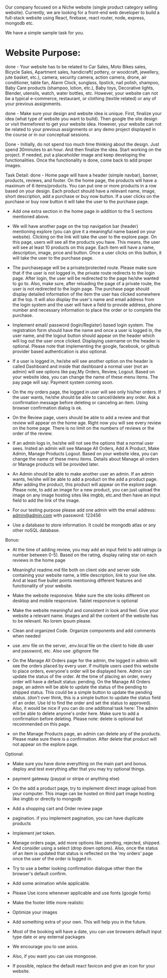 Our company focused on a Niche website (single product category selling website). Currently, we are looking for a front-end web developer to build a full-stack website using React, firebase, react router, node, express, mongodb etc.

We have a simple sample task for you.

# Website Purpose:
done - Your website has to be related to Car Sales, Moto Bikes sales, Bicycle Sales, Apartment sales, handicraft( pottery, or woodcraft, jewellery, jute basket, etc.), camera, security camera, action camera, drone, air conditioner, table fan, Alarm Clock, sunglass, lipstick, nail polish, shampoo, Baby Care products (shampoo, lotion, etc.), Baby toys, Decorative lights, Blender, utensils, watch, water bottles, etc. However, your website can not be a typical e-commerce, restaurant, or clothing (textile related) or any of your previous assignments.

done - Make sure your design and website idea is unique. First, finalize your idea (what type of website you want to build). Then google the site design or visit themeforest to get your website idea. However, your website can not be related to your previous assignments or any demo project displayed in the course or in our conceptual sessions.

Done - Initially, do not spend too much time thinking about the design. Just spend 30minutes to an hour. And then finalize the idea. Start working on the project. If needed, put a placeholder image and keep developing the functionalities. Once the functionality is done, come back to add proper images.

Task Detail:
done - Home page will have a header (simple navbar), banner, products, reviews, and footer. On the home page, the products will have a maximum of 6 items/products. You can put one or more products in a row based on your design. Each product should have a relevant name, image, short description, add a purchase or buy now button. If a user clicks on the purchase or buy now button it will take the user to the purchase page.

- Add one extra section in the home page in addition to the 5 sections mentioned above.

- We will have another page on the top navigation bar (header) mentioning explore (you can give it a meaningful name based on your website). Clicking on the link will take the user to the explore page. On this page, users will see all the products you have. This means, the user will see at least 10 products on this page. Each item will have a name, description, image, price and button. Once a user clicks on this button, it will take the user to the purchase page.

- The purchasepage will be a private/protected route. Please make sure that if the user is not logged in, the private route redirects to the login page. After login, the user will be redirected to the page he/she wanted to go to. Also, make sure, after reloading the page of a private route, the user is not redirected to the login page. The purchase page should display detailed information of the item the user has clicked somewhere at the top. It will also display the user's name and email address from the login system and the user will have a field to provide address, phone number and necessary information to place the order or to complete the purchase.

- Implement email/ password (login/Register) based login system. The registration form should have the name and once a user is logged in, the user name, and the logout button should appear on the header which will log out the user once clicked. Displaying username on the header is optional. Please note that implementing the google, facebook, or github provider based authentication is also optional.

- If a user is logged in, he/she will see another option on the header is called Dashboard and inside that dashboard a normal user (not an admin) will see options like pay,My Orders, Review, Logout. Based on your website idea, you can change the name of these menu items. The pay page will say: Payment system coming soon.

- On the my orders page, the logged in user will see only his/her orders. If the user wants, he/she should be able to cancel/delete any order. Ask a confirmation message before deleting or canceling an item. Using browser confirmation dialog is ok.

- On the Review page, users should be able to add a review and that review will appear on the home age. Right now you will see every review on the home page. There is no limit on the numbers of reviews or the order of the review.

- If an admin logs in, he/she will not see the options that a normal user sees. Insted an admin will see Manage All Orders, Add A Product, Make Admin, Manage Products Logout. Based on your website idea, you can change the name of these menu items. Details about Manage all orders or Manage products will be provided later.

- An Admin should be able to make another user an admin. If an admin wants, he/she will be able to add a product on the add a product page. After adding the product, this product will appear on the explore page. Please note, to add an image for a new product, you can just upload the image on any image hosting sites like imgbb, etc.and then have an input field to add the link of the image.

- For our testing purpose please add one admin with the email address: admin@admin.com with password: 123456

- Use a database to store information. It could be mongodb atlas or any other noSQL database.

Bonus:
- At the time of adding review, you may add an input field to add ratings (a number between 0-5). Based on the rating, display rating star on each reviews in the home page

- Meaningful readme.md file both on client side and server side. containing your website name, a little description, link to your live site. And at least five bullet points mentioning different features and functionality of your website.

- Make the website responsive. Make sure the site looks different on desktop and mobile responsive. Tablet responsive is optional

- Make the website meaningful and consistent in look and feel. Give your website a relevant name. Images and all the content of the website has to be relevant. No lorem ipsum please.

- Clean and organized Code. Organize components and add comments when needed

- use .env file on the server, .env.local file on the client to hide db user and password, etc. Also use .gitignore file

- On the Manage All Orders page for the admin, the logged in admin will see the orders placed by every user. If multiple users used this website to place orders, everyone's order will be displayed here. Admin can update the status of the order. At the time of placing an order, every order will have a default status: pending. On the Manage All Orders page, an admin will be able to update the status of the pending to shipped status. This could be a simple button to update the pending status. (don't over think, this is a simple button to update the status field of an order. Use Id to find the order and set the status to approved). Also, it would be nice if you can do one additonal task here: The admin will be able to delete anyone's order here. Make sure to add a confirmation before deleting. Please note: delete is optional but recommended on this page.

- on the Manage Products page, an admin can delete any of the products. Please make sure there is a confirmation. After delete that product will not appear on the explore page.

Optional:
- Make sure you have done everything on the main part and bonus. deploy and test everything after that you may try optional things.

- payment gateway (paypal or stripe or anything else)

- On the add a product page, try to implement direct image upload from your computer. This image can be hosted on third part image hosting like imgbb or directly to mongodb

- Add a shopping cart and Order review page

- pagination. if you implement pagination, you can have duplicate products

- Implement jwt token.

- Manage orders page, add more options like: pending, rejected, shipped. And consider using a select (drop down options). Also, once the status of an item is updated that status is reflected on the 'my orders' page once the user of the order is logged in.

- Try to use a better looking confirmation dialogue other than the browser's default confirm.

- Add some animation while applicable.

- Please Use icons whenever applicable and use fonts (google fonts)

- Make the footer little more realistic

- Optimize your images

- Add something extra of your own. This will help you in the future.

- Most of the booking will have a date, you can use browsers default input type date or any external packages

- We encourage you to use axios.

- Also, if you want you can use mongoose.

- If possible, replace the default react favicon and give an icon for your website.